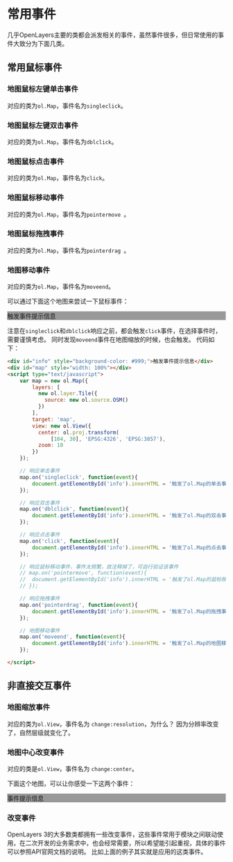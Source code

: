 # 常用事件

几乎OpenLayers主要的类都会派发相关的事件，虽然事件很多，但日常使用的事件大致分为下面几类。

## 常用鼠标事件

### 地图鼠标左键单击事件
对应的类为`ol.Map`，事件名为`singleclick`。  

### 地图鼠标左键双击事件
对应的类为`ol.Map`，事件名为`dblclick`。

### 地图鼠标点击事件
对应的类为`ol.Map`，事件名为`click`。

### 地图鼠标移动事件
对应的类为`ol.Map`，事件名为`pointermove `。

### 地图鼠标拖拽事件
对应的类为`ol.Map`，事件名为`pointerdrag `。

### 地图移动事件
对应的类为`ol.Map`，事件名为`moveend`。

可以通过下面这个地图来尝试一下鼠标事件：
<head>                  
	<link href="../src/ol3.13.1/ol.css" rel="stylesheet" type="text/css" />
	<script type="text/javascript" src="../src/ol3.13.1/ol.js" charset="utf-8"></script>
</head>
<div id="info" style="background-color: #999;">触发事件提示信息</div>
<div id="map" style="width: 100%"></div>
<script type="text/javascript">
	var map = new ol.Map({
		layers: [
		  new ol.layer.Tile({
		    source: new ol.source.OSM()
		  })
		],
		target: 'map',
		view: new ol.View({
		  center: ol.proj.transform(
		      [104, 30], 'EPSG:4326', 'EPSG:3857'),
		  zoom: 10
		})
	});

	map.on('singleclick', function(event){
		document.getElementById('info').innerHTML = '触发了ol.Map的单击事件：singleclick';
	});

	map.on('dblclick', function(event){
		document.getElementById('info').innerHTML = '触发了ol.Map的双击事件：dblclick';
	});

	map.on('click', function(event){
		document.getElementById('info').innerHTML = '触发了ol.Map的点击事件：click';
	});

	// map.on('pointermove', function(event){
	// 	document.getElementById('info').innerHTML = '触发了ol.Map的鼠标移动事件：pointermove';
	// });

	map.on('pointerdrag', function(event){
		document.getElementById('info').innerHTML = '触发了ol.Map的拖拽事件：pointerdrag';
	});

	map.on('moveend', function(event){
		document.getElementById('info').innerHTML = '触发了ol.Map的地图移动事件：moveend';
	});

</script>

注意在`singleclick`和`dblclick`响应之前，都会触发`click`事件，在选择事件时，需要谨慎考虑。 同时发现`moveend`事件在地图缩放的时候，也会触发。 代码如下：

```html
<div id="info" style="background-color: #999;">触发事件提示信息</div>
<div id="map" style="width: 100%"></div>
<script type="text/javascript">
	var map = new ol.Map({
		layers: [
		  new ol.layer.Tile({
		    source: new ol.source.OSM()
		  })
		],
		target: 'map',
		view: new ol.View({
		  center: ol.proj.transform(
		      [104, 30], 'EPSG:4326', 'EPSG:3857'),
		  zoom: 10
		})
	});

	// 响应单击事件
	map.on('singleclick', function(event){
		document.getElementById('info').innerHTML = '触发了ol.Map的单击事件：singleclick';
	});

	// 响应双击事件
	map.on('dblclick', function(event){
		document.getElementById('info').innerHTML = '触发了ol.Map的双击事件：dblclick';
	});

	// 响应点击事件
	map.on('click', function(event){
		document.getElementById('info').innerHTML = '触发了ol.Map的点击事件：click';
	});

	// 响应鼠标移动事件，事件太频繁，故注释掉了，可自行验证该事件
	// map.on('pointermove', function(event){
	// 	document.getElementById('info').innerHTML = '触发了ol.Map的鼠标移动事件：pointermove';
	// });

	// 响应拖拽事件
	map.on('pointerdrag', function(event){
		document.getElementById('info').innerHTML = '触发了ol.Map的拖拽事件：pointerdrag';
	});

	// 地图移动事件
	map.on('moveend', function(event){
		document.getElementById('info').innerHTML = '触发了ol.Map的地图移动事件：moveend';
	});

</script>
```

## 非直接交互事件

### 地图缩放事件
对应的类为`ol.View`，事件名为 `change:resolution`，为什么？ 因为分辨率改变了，自然层级就变化了。

### 地图中心改变事件
对应的类是`ol.View`，事件名为 `change:center`。

下面这个地图，可以让你感受一下这两个事件：

<div id="info2" style="background-color: #999;">事件提示信息</div>
<div id="map2" style="width: 100%"></div>
<script type="text/javascript">
	var map2 = new ol.Map({
		layers: [
		  new ol.layer.Tile({
		    source: new ol.source.OSM()
		  })
		],
		target: 'map2',
		view: new ol.View({
		  center: ol.proj.transform(
		      [104, 30], 'EPSG:4326', 'EPSG:3857'),
		  zoom: 10
		})
	});

	var view = map2.getView();
	view.on('change:resolution', function(event){
		document.getElementById('info2').innerHTML = '触发了ol.View的缩放事件：change:resolution，当前层级为： ' + this.getZoom();
	});

	view.on('change:center', function(event){
		document.getElementById('info2').innerHTML = '触发了ol.View的地图中心改变事件：change:center，当前中心点为： ' + ol.proj.transform(
		      this.getCenter(), 'EPSG:3857', 'EPSG:4326');
	});
</script>

### 改变事件
OpenLayers 3的大多数类都拥有一些改变事件，这些事件常用于模块之间联动使用，在二次开发的业务需求中，也会经常需要，所以希望能引起重视，具体的事件可以参照API官网文档的说明。 比如上面的例子其实就是应用的这类事件。